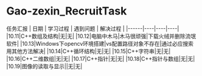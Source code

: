 # Gao-zexin_RecruitTask
任务汇报
| 日期 | 学习过程 | 遇到问题 | 解决过程 |
|------|----|----|----|
|10.11|C++数组及结构|无|无|
|10.12|电脑中木马|木马很顽强|下载火绒并删除流氓软件|
|10.13|Windows下opencv环境搭建|vs配置路径对象不存在|通过必应搜索用其他方法解决|
|10.14|C++循环结构|无|无|
|10.15|C++字符串|无|无|
|10.16|C++二维数组|无|无|
|10.17|C++指针|无|无|
|10.18|C++指针与数组|无|无|
|10.19|图像的读取与显示||无|无|
